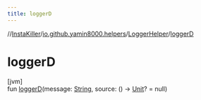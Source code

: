 ```yaml
---
title: loggerD
---
```

//[InstaKiller](../../../index.html)/[io.github.yamin8000.helpers](../index.html)/[LoggerHelper](index.html)/[loggerD](logger-d.html)



# loggerD



[jvm]\
fun [loggerD](logger-d.html)(message: [String](https://kotlinlang.org/api/latest/jvm/stdlib/kotlin/-string/index.html), source: () -&gt; [Unit](https://kotlinlang.org/api/latest/jvm/stdlib/kotlin/-unit/index.html)? = null)




